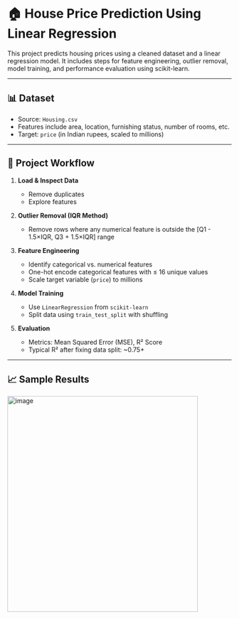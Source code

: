 # 🏠 House Price Prediction Using Linear Regression

This project predicts housing prices using a cleaned dataset and a linear regression model. It includes steps for feature engineering, outlier removal, model training, and performance evaluation using scikit-learn.

---

## 📊 Dataset

- Source: `Housing.csv`
- Features include area, location, furnishing status, number of rooms, etc.
- Target: `price` (in Indian rupees, scaled to millions)

---

## 🔧 Project Workflow

1. **Load & Inspect Data**
   - Remove duplicates
   - Explore features

2. **Outlier Removal (IQR Method)**
   - Remove rows where any numerical feature is outside the [Q1 - 1.5×IQR, Q3 + 1.5×IQR] range

3. **Feature Engineering**
   - Identify categorical vs. numerical features
   - One-hot encode categorical features with ≤ 16 unique values
   - Scale target variable (`price`) to millions

4. **Model Training**
   - Use `LinearRegression` from `scikit-learn`
   - Split data using `train_test_split` with shuffling

5. **Evaluation**
   - Metrics: Mean Squared Error (MSE), R² Score
   - Typical R² after fixing data split: ~0.75+

---

## 📈 Sample Results
<img width="428" height="486" alt="image" src="https://github.com/user-attachments/assets/7b620d94-1bcf-4185-b222-d4040e15c3a3" />
